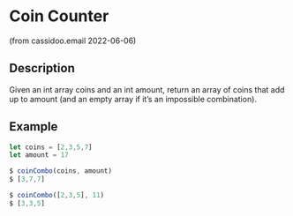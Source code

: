 # Coin Counter

(from cassidoo.email 2022-06-06)

## Description

Given an int array coins and an int amount, return an array of coins that add up to amount (and an empty array if it’s an impossible combination).

## Example

```js
let coins = [2,3,5,7]
let amount = 17

$ coinCombo(coins, amount)
$ [3,7,7]

$ coinCombo([2,3,5], 11)
$ [3,3,5]
```
